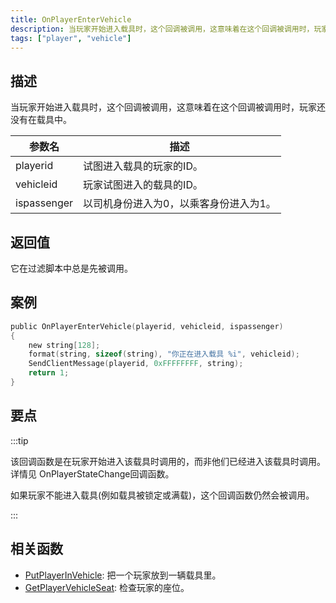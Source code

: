 ```yaml
---
title: OnPlayerEnterVehicle
description: 当玩家开始进入载具时，这个回调被调用，这意味着在这个回调被调用时，玩家还没有在载具中。
tags: ["player", "vehicle"]
---
```


## 描述

当玩家开始进入载具时，这个回调被调用，这意味着在这个回调被调用时，玩家还没有在载具中。

| 参数名      | 描述                                   |
| ----------- | -------------------------------------- |
| playerid    | 试图进入载具的玩家的ID。               |
| vehicleid   | 玩家试图进入的载具的ID。               |
| ispassenger | 以司机身份进入为0，以乘客身份进入为1。 |

## 返回值

它在过滤脚本中总是先被调用。

## 案例

```c
public OnPlayerEnterVehicle(playerid, vehicleid, ispassenger)
{
    new string[128];
    format(string, sizeof(string), "你正在进入载具 %i", vehicleid);
    SendClientMessage(playerid, 0xFFFFFFFF, string);
    return 1;
}
```

## 要点

:::tip

该回调函数是在玩家开始进入该载具时调用的，而非他们已经进入该载具时调用。详情见 OnPlayerStateChange回调函数。

如果玩家不能进入载具(例如载具被锁定或满载)，这个回调函数仍然会被调用。

:::

## 相关函数

- [PutPlayerInVehicle](../functions/PutPlayerInVehicle): 把一个玩家放到一辆载具里。
- [GetPlayerVehicleSeat](../functions/GetPlayerVehicleSeat): 检查玩家的座位。
